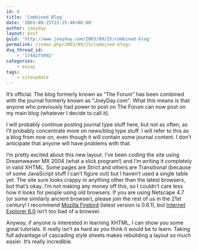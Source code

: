 ```yaml
---
id: 6
title: 'Combined Blog'
date: '2003-09-25T23:25:48+00:00'
author: joeyday
layout: post
guid: 'http://www.joeyday.com/2003/09/25/combined-blog'
permalink: /index.php/2003/09/25/combined-blog/
dsq_thread_id:
    - '1744275092'
categories:
    - essay
tags:
    - siteupdate
---
```


It’s official. The blog formerly known as <q>The Forum</q> has been combined with the journal formerly known as <q>JoeyDay.com</q>. What this means is that anyone who previously had power to post on The Forum can now post on my main blog (whatever I decide to call it).

I will probably continue posting journal type stuff here, but not as often, as I’ll probably concentrate more on news/blog type stuff. I will refer to this as a blog from now on, even though it will contain some journal content. I don’t anticipate that anyone will have problems with that.

I’m pretty excited about this new layout. I’ve been coding the site using Dreamweaver MX 2004 (what a slick program!) and I’m writing it completely in valid XHTML. Some pages are Strict and others are Transitional (because of some JavaScript stuff I can’t figure out) but I haven’t used a single table yet. The site sure looks crappy in anything other than the latest browsers, but that’s okay. I’m not making any money off this, so I couldn’t care less how it looks for people using old browsers. If you are using Netscape 4.7 (or some similarly ancient browser), please join the rest of us in the 21st century! I recommend [Mozilla Firebird](http://www.mozilla.org) (latest version is 0.6.1), but [Internet Explorer 6.0](http://www.microsoft.com/ie) isn’t too bad of a browser.

Anyway, if anyone is interested in learning XHTML, I can show you some great tutorials. It really isn’t as hard as you think it would be to learn. Taking full advantage of cascading style sheets makes rebuilding a layout so much easier. It’s really incredible.